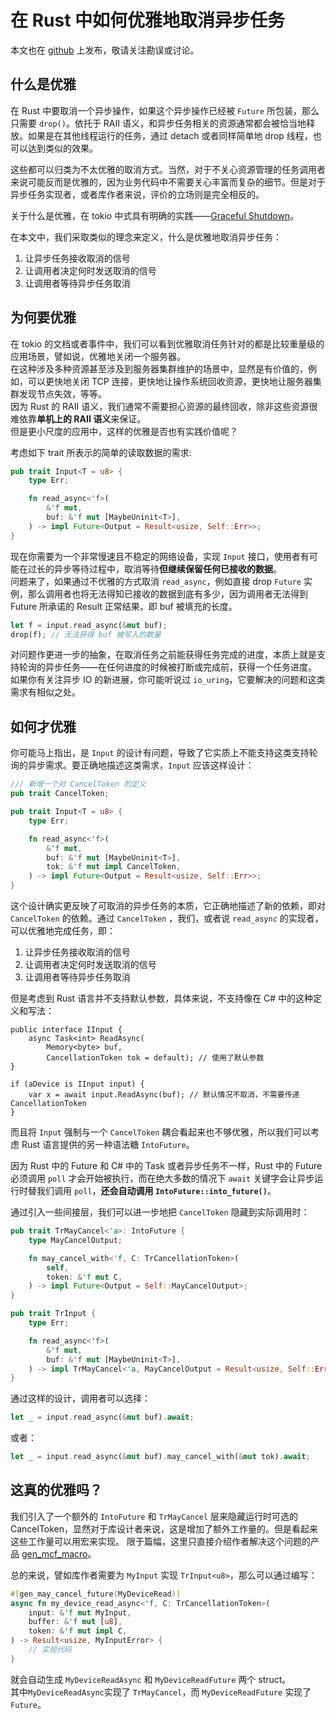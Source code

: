 # 在 Rust 中如何优雅地取消异步任务

本文也在 [github](https://github.com/ljsnogard/blog-it/tree/main/2025-07/graceful-shutdown.md) 上发布，敬请关注勘误或讨论。

## 什么是优雅

在 Rust 中要取消一个异步操作，如果这个异步操作已经被 `Future` 所包装，那么只需要 `drop()`。依托于 RAII 语义，和异步任务相关的资源通常都会被恰当地释放。如果是在其他线程运行的任务，通过 detach 或者同样简单地 drop 线程，也可以达到类似的效果。  

这些都可以归类为不太优雅的取消方式。当然，对于不关心资源管理的任务调用者来说可能反而是优雅的，因为业务代码中不需要关心丰富而复杂的细节。但是对于异步任务实现者，或者库作者来说，评价的立场则是完全相反的。  

关于什么是优雅，在 tokio 中式具有明确的实践——[Graceful Shutdown](https://tokio.rs/tokio/topics/shutdown)。

在本文中，我们采取类似的理念来定义，什么是优雅地取消异步任务：
1. 让异步任务接收取消的信号
2. 让调用者决定何时发送取消的信号
3. 让调用者等待异步任务取消

## 为何要优雅

在 tokio 的文档或者事件中，我们可以看到优雅取消任务针对的都是比较重量级的应用场景，譬如说，优雅地关闭一个服务器。  
在这种涉及多种资源甚至涉及到服务器集群维护的场景中，显然是有价值的，例如，可以更快地关闭 TCP 连接，更快地让操作系统回收资源，更快地让服务器集群发现节点失效，等等。  
因为 Rust 的 RAII 语义，我们通常不需要担心资源的最终回收，除非这些资源很难依靠**单机上的 RAII 语义**来保证。  
但是更小尺度的应用中，这样的优雅是否也有实践价值呢？  

考虑如下 trait 所表示的简单的读取数据的需求:

```rust
pub trait Input<T = u8> {
    type Err;

    fn read_async<'f>(
        &'f mut,
        buf: &'f mut [MaybeUninit<T>],
    ) -> impl Future<Output = Result<usize, Self::Err>>;
}
```

现在你需要为一个非常慢速且不稳定的网络设备，实现 `Input` 接口，使用者有可能在过长的异步等待过程中，取消等待**但继续保留任何已接收的数据**。  
问题来了，如果通过不优雅的方式取消 `read_async`，例如直接 drop `Future` 实例，那么调用者也将无法得知已接收的数据到底有多少，因为调用者无法得到 Future 所承诺的 Result 正常结果，即 buf 被填充的长度。  

```rust
let f = input.read_async(&mut buf);
drop(f); // 无法获得 buf 被写入的数量
```

对问题作更进一步的抽象，在取消任务之前能获得任务完成的进度，本质上就是支持轮询的异步任务——在任何进度的时候被打断或完成前，获得一个任务进度。  
如果你有关注异步 IO 的新进展，你可能听说过 `io_uring`，它要解决的问题和这类需求有相似之处。  

## 如何才优雅

你可能马上指出，是 `Input` 的设计有问题，导致了它实质上不能支持这类支持轮询的异步需求。要正确地描述这类需求，`Input` 应该这样设计：

```rust
/// 新增一个对 CancelToken 的定义
pub trait CancelToken;

pub trait Input<T = u8> {
    type Err;

    fn read_async<'f>(
        &'f mut,
        buf: &'f mut [MaybeUninit<T>],
        tok: &'f mut impl CancelToken,
    ) -> impl Future<Output = Result<usize, Self::Err>>;
}
```

这个设计确实更反映了可取消的异步任务的本质，它正确地描述了新的依赖，即对 `CancelToken` 的依赖。通过 `CancelToken` ，我们，或者说 `read_async` 的实现者，可以优雅地完成任务，即：

1. 让异步任务接收取消的信号
2. 让调用者决定何时发送取消的信号
3. 让调用者等待异步任务取消

但是考虑到 Rust 语言并不支持默认参数，具体来说，不支持像在 C# 中的这种定义和写法：

```Csharp
public interface IInput {
    async Task<int> ReadAsync(
        Memory<byte> buf, 
        CancellationToken tok = default); // 使用了默认参数
}

if (aDevice is IInput input) {
    var x = await input.ReadAsync(buf); // 默认情况不取消，不需要传递 CancellationToken 
}
```

而且将 `Input` 强制与一个 `CancelToken` 耦合看起来也不够优雅，所以我们可以考虑 Rust 语言提供的另一种语法糖 `IntoFuture`。  

因为 Rust 中的 Future 和 C# 中的 Task 或者异步任务不一样，Rust 中的 Future 必须调用 `poll` 才会开始被执行，而在绝大多数的情况下 `await` 关键字会让异步运行时替我们调用 `poll`，**还会自动调用 `IntoFuture::into_future()`**。  

通过引入一些间接层，我们可以进一步地把 `CancelToken` 隐藏到实际调用时：

```rust
pub trait TrMayCancel<'a>: IntoFuture {
    type MayCancelOutput;

    fn may_cancel_with<'f, C: TrCancellationToken>(
        self,
        token: &'f mut C,
    ) -> impl Future<Output = Self::MayCancelOutput>;
}

pub trait TrInput {
    type Err;

    fn read_async<'f>(
        &'f mut,
        buf: &'f mut [MaybeUninit<T>],
    ) -> impl TrMayCancel<'a, MayCancelOutput = Result<usize, Self::Err>>;
}
```

通过这样的设计，调用者可以选择：
```rust
let _ = input.read_async(&mut buf).await;
```
或者：
```rust
let _ = input.read_async(&mut buf).may_cancel_with(&mut tok).await;
```

## 这真的优雅吗？

我们引入了一个额外的 `IntoFuture` 和 `TrMayCancel` 层来隐藏运行时可选的 CancelToken，显然对于库设计者来说，这是增加了额外工作量的。但是看起来这些工作量可以用宏来实现。
限于篇幅，这里只直接介绍作者解决这个问题的产品 [gen_mcf_macro](https://github.com/ljsnogard/gen_mcf_macro.rs/tree/dev/0.3.0)。

总的来说，譬如库作者需要为 `MyInput` 实现 `TrInput<u8>`，那么可以通过编写：

```rust
#[gen_may_cancel_future(MyDeviceRead)]
async fn my_device_read_async<'f, C: TrCancellationToken>(
    input: &'f mut MyInput,
    buffer: &'f mut [u8],
    token: &'f mut impl C,
) -> Result<usize, MyInputError> {
    // 实现代码
}
```

就会自动生成 `MyDeviceReadAsync` 和 `MyDeviceReadFuture` 两个 struct。  
其中`MyDeviceReadAsync`实现了 `TrMayCancel`，而 `MyDeviceReadFuture` 实现了 `Future`。
